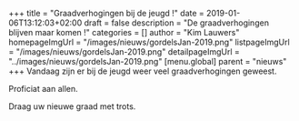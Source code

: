+++
title = "Graadverhogingen bij de jeugd !"
date = 2019-01-06T13:12:03+02:00
draft = false
description = "De graadverhogingen blijven maar komen !"
categories = []
author = "Kim Lauwers"
homepageImgUrl = "/images/nieuws/gordelsJan-2019.png"
listpageImgUrl = "/images/nieuws/gordelsJan-2019.png"
detailpageImgUrl = "../images/nieuws/gordelsJan-2019.png"
[menu.global]
    parent = "nieuws"
+++
Vandaag zijn er bij de jeugd weer veel graadverhogingen geweest.

Proficiat aan allen.

Draag uw nieuwe graad met trots.